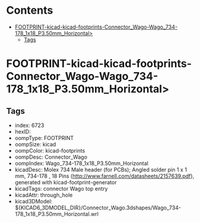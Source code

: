 



Contents
========

* [FOOTPRINT-kicad-kicad-footprints-Connector_Wago-Wago_734-178_1x18_P3.50mm_Horizontal>](#footprint-kicad-kicad-footprints-connector_wago-wago_734-178_1x18_p350mm_horizontal)
	* [Tags](#tags)

# FOOTPRINT-kicad-kicad-footprints-Connector_Wago-Wago_734-178_1x18_P3.50mm_Horizontal>

## Tags

- index: 6723
- hexID: 
- oompType: FOOTPRINT
- oompSize: kicad
- oompColor: kicad-footprints
- oompDesc: Connector_Wago
- oompIndex: Wago_734-178_1x18_P3.50mm_Horizontal
- kicadDesc: Molex 734 Male header (for PCBs); Angled solder pin 1 x 1 mm, 734-178 , 18 Pins (http://www.farnell.com/datasheets/2157639.pdf), generated with kicad-footprint-generator
- kicadTags: connector Wago  top entry
- kicadAttr: through_hole
- kicad3DModel: ${KICAD6_3DMODEL_DIR}/Connector_Wago.3dshapes/Wago_734-178_1x18_P3.50mm_Horizontal.wrl
